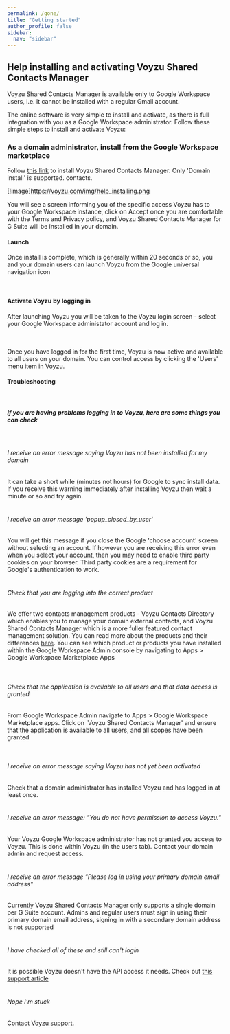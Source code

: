 ```yaml
---
permalink: /gone/
title: "Getting started"
author_profile: false
sidebar:
  nav: "sidebar"
---
```


## Help installing and activating Voyzu Shared Contacts Manager

Voyzu Shared Contacts Manager is available only to Google Workspace users, i.e. it cannot be installed with a regular Gmail account.

The online software is very simple to install and activate, as there is full integration with you as a Google Workspace administrator. Follow these simple steps to install and activate Voyzu:


### As a domain administrator, install from the Google Workspace marketplace

Follow <a target="_blank"
  href="https://gsuite.google.com/u/0/marketplace/app/voyzu_contacts_directory/337624936001">this
  link</a>
to install Voyzu Shared Contacts Manager. Only 'Domain install' is supported.
contacts.

[!image]https://voyzu.com/img/help_installing.png

You will see a screen informing you of the specific access Voyzu has to your Google Workspace
instance, click on Accept
once you
are comfortable with the Terms and Privacy policy, and Voyzu Shared Contacts Manager for
G
Suite will be installed
in your domain.
<h4>Launch</h4>
Once install is complete, which is generally within 20 seconds or so, you and your domain users can launch
Voyzu from the Google
  universal navigation icon
<br><br>
<figure class="shadow rounded mb-5">
  <img class="img-responsive rounded" src="img/help_install_launch.png" alt="">
</figure>
<h4>Activate Voyzu by logging in</h4>
After launching Voyzu you will be taken to the Voyzu login screen - select your Google Workspace
administator account
and log in.

<br><br>
Once you have logged in for the first time, Voyzu is now active and available to all
users on your domain.
You can control access by clicking the 'Users' menu item in Voyzu.

</p>


<h4 class="bold">Troubleshooting</h4><br>
<h5>If you are having problems logging in to Voyzu, here are some things you can check</h5><br>

<h6>I receive an error message saying Voyzu has not been installed for my domain</h6>
It can take a short while (minutes not hours) for Google to sync install data. If you receive
this
warning immediately after
installing Voyzu then wait a minute or so and try again.
<br><br>

<h6>I receive an error message 'popup_closed_by_user'</h6>
You will get this message if you close the Google 'choose account' screen without selecting
an account. If
however you are receiving
this error even when you select your account, then you may need to enable third party
cookies on your browser.  Third party cookies are a requirement for Google's authentication to work.
<br><br>

<h6>Check that you are logging into the correct product</h6>

We offer two contacts management products - Voyzu Contacts Directory which enables you to manage your domain external contacts, and
Voyzu Shared Contacts Manager which is a more fuller featured contact management solution.  You can read more about the products and their
differences <a href="directory-vs-shared.html">here</a>.  You can see which product or products you have installed within the Google Workspace
  Admin console by navigating to Apps > Google Workspace Marketplace Apps
<br><br>
<figure class="shadow rounded mb-5">
<img class="img-responsive rounded" src="img/help_gsm_products.png" alt=""></figure>


<h6>Check that the application is available to all users and that data access is granted</h6>

From Google Workspace Admin navigate to Apps > Google Workspace Marketplace apps.  Click on 'Voyzu Shared Contacts Manager' and ensure
that the application is available to all users, and all scopes have been granted
<br><br>
<figure class="shadow rounded mb-5">
<img class="img-responsive rounded" src="img/help_gsm_access.png" alt=""></figure>


<h6>I receive an error message saying Voyzu has not yet been activated</h6>
Check that a domain administrator has installed Voyzu and has logged in at least once.
<br><br>

<h6>I receive an error message: "You do not have permission to access Voyzu."</h6>
Your Voyzu Google Workspace administrator has not granted you access to Voyzu.  This is done within Voyzu (in the users tab). Contact your domain admin and
request access.
<br><br>

<h6>
I receive an error message "Please log in using your primary domain email address"
</h6>
Currently Voyzu Shared Contacts Manager only supports a single domain per G
Suite account. Admins and regular
users must sign in using their primary domain email address, signing in with a secondary
domain address is not supported
<br><br>
<h6>I have checked all of these and still can't login</h6>
It is possible Voyzu doesn't have the API access it needs.  Check out <a href="https://support.google.com/a/answer/7281227?hl=en">this support article</a>
<br><br>

<h6>Nope I'm stuck</h6>
Contact <a href="contact.html">Voyzu support</a>.
</div>




</div>

</div>
</div>
</section>
</main>

